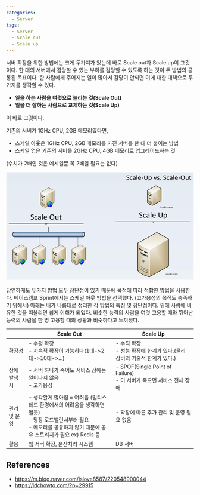 ```yaml
---
categories:
  - Server
tags:
  - Server
  - Scale out
  - Scale up
---
```


서버 확장을 위한 방법에는 크게 두가지가 있는데 바로 Scale out과 Scale up이 그것이다. 한 대의 서버에서 감당할 수 있는 부하를 감당할 수 있도록 하는 것이 두 방법의 공통된 목표이다. 한 사람에게 주어지는 일이 많아서 감당이 안되면 이에 대한 대책으로 두 가지를 생각할 수 있다. 

- **일을 하는 사람을 여럿으로 늘리는 것(Scale Out)** 
- **일을 더 잘하는 사람으로 교체하는 것(Scale Up)**

이 바로 그것이다. 

기존의 서버가 1GHz CPU, 2GB 메모리였다면, 

- 스케일 아웃은 1GHz CPU, 2GB 메모리를 가진 서버를 한 대 더 붙이는 방법
- 스케일 업은 기존의 서버를 2GHz CPU, 4GB 메모리로 업그레이드하는 것

(수치가 2배인 것은 예시일뿐 꼭 2배일 필요는 없다)

![Scale up 과 Scale out 적용을 잘못 사용한 사례 : 스마일서브 공식 블로그 [ IDC HOWTO ]](https://raw.githubusercontent.com/dreamsh19/dreamsh19.github.io/master/assets/image/Drawing1.jpg)

당연하게도 두가지 방법 모두 장단점이 있기 때문에 목적에 따라 적합한 방법을 사용한다. 베이스캠프 Sprint에서는 스케일 아웃 방법을 선택했다. (고가용성의 목적도 충족하기 위해서) 아래는 내가 나름대로 정리한 각 방법의 특징 및 장단점이다. 위에 사람에 비유한 것을 떠올리면 쉽게 이해가 되었다. 비슷한 능력의 사람을 여럿 고용할 때와 뛰어난 능력의 사람을 한 명 고용할 때의 상황과 비슷하다고 느껴졌다.

|              | Scale Out                                                    | Scale Up                                                     |
| ------------ | ------------------------------------------------------------ | ------------------------------------------------------------ |
| 확장성       | - 수평 확장<br />- 지속적 확장이 가능하다(1대->2대->10대->...) | - 수직 확장<br />- 성능 확장에 한계가 있다.(물리 장비의 기술적 한계가 있다.) |
| 장애 발생 시 | - 서버 하나가 죽어도 서비스 장애는 일어나지 않음<br />- 고가용성 | - SPOF(Single Point of Failure)<br />- 이 서버가 죽으면 서비스 전체 장애 |
| 관리 및 운영 | - 생각할게 많아짐 = 어려움 (멀티스레드 환경에서의 어려움을 생각하면 될듯) <br />- 당장 로드밸런서부터 필요<br />- 메모리를 공유하지 않기 때문에 공유 스토리지가 필요 ex) Redis 등 | - 확장에 따른 추가 관리 및 운영 필요 없음                    |
| 활용         | 웹 서버 확장, 분산처리 시스템                                | DB 서버                                                      |



## References

- https://m.blog.naver.com/islove8587/220548900044
- https://idchowto.com/?p=29915